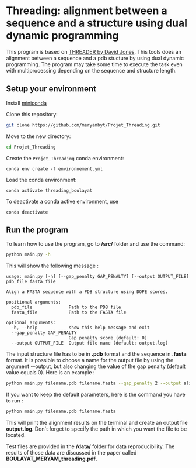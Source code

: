 # Threading: alignment between a sequence and a structure using dual dynamic programming

This program is based on [THREADER by David Jones](https://www.sciencedirect.com/science/article/abs/pii/S0167730608604706?via%3Dihub). This tools does an alignment between a sequence and a pdb stucture by using dual dynamic programming. The program may take some time to execute the task even with multiprocessing depending on the sequence and structure length.


## Setup your environment

Install [miniconda](https://docs.conda.io/en/latest/miniconda.html)

Clone this repository:

```bash
git clone https://github.com/meryambyt/Projet_Threading.git
```
Move to the new directory:

```bash
cd Projet_Threading
```

Create the `Projet_Threading` conda environment:
```
conda env create -f environnement.yml
```

Load the conda environment:
```
conda activate threading_boulayat
```

To deactivate a conda active environment, use

```
conda deactivate
```

## Run the program

To learn how to use the program, go to **/src/** folder and use the command:
```bash
python main.py -h
```

This will show the following message : 
```
usage: main.py [-h] [--gap_penalty GAP_PENALTY] [--output OUTPUT_FILE] pdb_file fasta_file

Align a FASTA sequence with a PDB structure using DOPE scores.

positional arguments:
  pdb_file              Path to the PDB file
  fasta_file            Path to the FASTA file

optional arguments:
  -h, --help            show this help message and exit
  --gap_penalty GAP_PENALTY
                        Gap penalty score (default: 0)
  --output OUTPUT_FILE  Output file name (default: output.log)
```

The input structure file has to be in **.pdb** format and the sequence in **.fasta** format. It is possible to choose a name for the output file by using the argument --output, but also changing the value of the gap penalty (default value equals 0). Here is an example :

```bash
python main.py filename.pdb filename.fasta --gap_penalty 2 --output alignement1.log
```
If you want to keep the default parameters, here is the command you have to run :
```bash
python main.py filename.pdb filename.fasta
```

This will print the alignment results on the terminal and create an output file **output.log**. Don't forget to specify the path in which you want the file to be located.

Test files are provided in the **/data/** folder for data reproducibility. The results of those data are discussed in the paper called **BOULAYAT_MERYAM_threading.pdf**.






